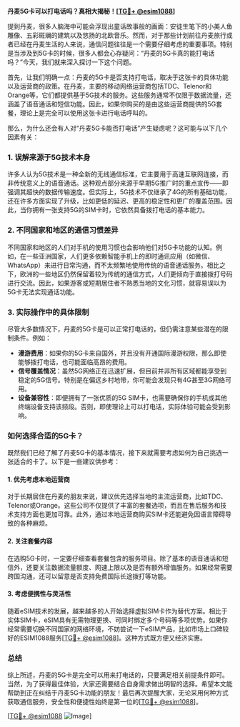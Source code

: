 **丹麦5G卡可以打电话吗？真相大揭秘！[[TG💪+ @esim1088](https://t.me/s/esim1088)]**

提到丹麦，很多人脑海中可能会浮现出童话故事般的画面：安徒生笔下的小美人鱼雕像、五彩斑斓的建筑以及悠扬的北欧音乐。然而，对于那些计划前往丹麦旅行或者已经在丹麦生活的人来说，通信问题往往是一个需要仔细考虑的重要事项。特别是当涉及到5G卡的时候，很多人都会心存疑问：“丹麦的5G卡真的能打电话吗？”今天，我们就来深入探讨一下这个问题。

首先，让我们明确一点：丹麦的5G卡是否支持打电话，取决于这张卡的具体功能以及运营商的政策。在丹麦，主要的移动网络运营商包括TDC、Telenor和Orange等，它们都提供基于5G技术的服务。这些服务通常不仅限于数据流量，还涵盖了语音通话和短信功能。因此，如果你购买的是由这些运营商提供的5G套餐，理论上是完全可以使用这张卡进行电话呼叫的。

那么，为什么还会有人对“丹麦5G卡能否打电话”产生疑虑呢？这可能与以下几个因素有关：

### **1. 误解来源于5G技术本身**
许多人认为5G技术是一种全新的无线通信标准，它主要用于高速互联网连接，而非传统意义上的语音通话。这种观点部分来源于早期5G推广时的重点宣传——即强调其超快的数据传输速度。但实际上，5G技术不仅继承了4G的所有基础功能，还在许多方面实现了升级，比如更低的延迟、更高的稳定性和更广的覆盖范围。因此，当你拥有一张支持5G的SIM卡时，它依然具备拨打电话的基本能力。

### **2. 不同国家和地区的通信习惯差异**
不同国家和地区的人们对手机的使用习惯也会影响他们对5G卡功能的认知。例如，在一些亚洲国家，人们更多依赖智能手机上的即时通讯应用（如微信、WhatsApp）来进行日常沟通，而不太频繁地使用传统的语音通话服务。相比之下，欧洲的一些地区仍然保留着较为传统的通信方式，人们更倾向于直接拨打号码进行交流。因此，如果游客或短期居住者不熟悉当地的文化习惯，就容易误以为5G卡无法实现通话功能。

### **3. 实际操作中的具体限制**
尽管大多数情况下，丹麦的5G卡是可以正常打电话的，但仍需注意某些潜在的限制条件。例如：
- **漫游费用**：如果你的5G卡来自国外，并且没有开通国际漫游权限，那么即使能够拨打电话，也可能面临高昂的费用。
- **信号覆盖情况**：虽然5G网络正在迅速扩展，但目前并非所有区域都能享受到稳定的5G信号。特别是在偏远乡村地带，你可能会发现只有4G甚至3G网络可用。
- **设备兼容性**：即便拥有了一张优质的5G SIM卡，也需要确保你的手机或其他终端设备支持该频段。否则，即使理论上可以打电话，实际体验可能会受到影响。

### **如何选择合适的5G卡？**
既然我们已经了解了丹麦5G卡的基本情况，接下来就需要考虑如何为自己挑选一张适合的卡了。以下是一些建议供参考：

#### **1. 优先考虑本地运营商**
对于长期居住在丹麦的朋友来说，建议优先选择当地的主流运营商，比如TDC、Telenor或Orange。这些公司不仅提供了丰富的套餐选项，而且在售后服务和技术支持方面也更加可靠。此外，通过本地运营商购买SIM卡还能避免因语言障碍导致的各种麻烦。

#### **2. 关注套餐内容**
在选购5G卡时，一定要仔细查看套餐包含的服务项目。除了基本的语音通话和短信外，还要关注数据流量额度、网速上限以及是否有额外增值服务。如果经常需要跨国沟通，还可以留意是否支持免费国际长途拨打等功能。

#### **3. 考虑便携性与灵活性**
随着eSIM技术的发展，越来越多的人开始选择虚拟SIM卡作为替代方案。相比于实体SIM卡，eSIM具有无需物理更换、可同时绑定多个号码等多项优势。如果你经常需要切换不同国家的网络环境，不妨尝试一下eSIM产品，比如市场上口碑较好的ESIM1088服务[[TG💪+ @esim1088](https://t.me/s/esim1088)]。这种方式既方便又经济实惠。

### **总结**
综上所述，丹麦的5G卡是完全可以用来打电话的，只要满足相关前提条件即可。当然，为了获得最佳体验，大家还需要结合自身需求做出明智的选择。希望本文能帮助到正在纠结于丹麦5G卡功能的朋友！最后再次提醒大家，无论采用何种方式获取通信服务，安全性和便捷性始终是第一位的[[TG💪+ @esim1088](https://t.me/s/esim1088)]。

[[TG💪+ @esim1088](https://t.me/s/esim1088) ![Image](https://i.postimg.cc/4NQfJmqS/Snipaste-2025-05-13-00-14-12.png)]